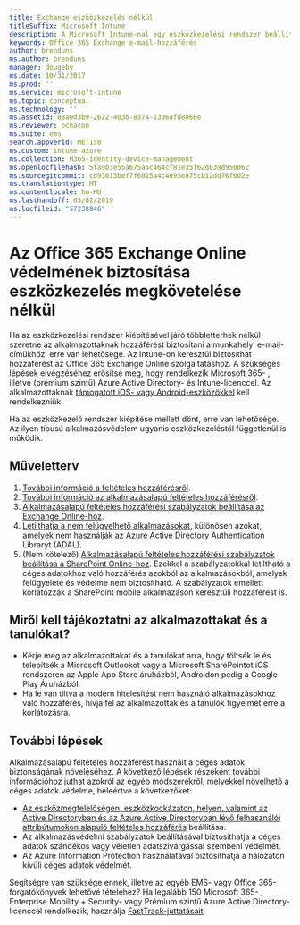 ```yaml
---
title: Exchange eszközkezelés nélkül
titleSuffix: Microsoft Intune
description: A Microsoft Intune-nal egy eszközkezelési rendszer beállítása nélkül adhat hozzáférést a felhasználóknak az Office 365-ös Exchange Online-levelezésükhöz.
keywords: Office 365 Exchange e-mail-hozzáférés
author: brenduns
ms.author: brenduns
manager: dougeby
ms.date: 10/31/2017
ms.prod: ''
ms.service: microsoft-intune
ms.topic: conceptual
ms.technology: ''
ms.assetid: 88a0d3b9-2622-403b-8374-1396afd8066e
ms.reviewer: pchacon
ms.suite: ems
search.appverid: MET150
ms.custom: intune-azure
ms.collection: M365-identity-device-management
ms.openlocfilehash: 5fa9b3e55a675a5c464cf81e35f62d839d950062
ms.sourcegitcommit: cb93613bef7f6015a4c4095e875cb12dd76f002e
ms.translationtype: MT
ms.contentlocale: hu-HU
ms.lasthandoff: 03/02/2019
ms.locfileid: "57238846"
---
```

# <a name="protect-office-365-exchange-online-without-requiring-device-management"></a>Az Office 365 Exchange Online védelmének biztosítása eszközkezelés megkövetelése nélkül

Ha az eszközkezelési rendszer kiépítésével járó többletterhek nélkül szeretne az alkalmazottaknak hozzáférést biztosítani a munkahelyi e-mail-címükhöz, erre van lehetősége. Az Intune-on keresztül biztosíthat hozzáférést az Office 365 Exchange Online szolgáltatáshoz. A szükséges lépések elvégzéséhez erősítse meg, hogy rendelkezik Microsoft 365- , illetve (prémium szintű) Azure Active Directory- és Intune-licenccel. Az alkalmazottaknak [támogatott iOS- vagy Android-eszközökkel](supported-devices-browsers.md) kell rendelkezniük. 

Ha az eszközkezelő rendszer kiépítése mellett dönt, erre van lehetősége. Az ilyen típusú alkalmazásvédelem ugyanis eszközkezeléstől függetlenül is működik. 

## <a name="action-plan"></a>Műveletterv

1. [További információ a feltételes hozzáférésről](conditional-access.md). 
2. [További információ az alkalmazásalapú feltételes hozzáférésről](app-based-conditional-access-intune.md).
3. [Alkalmazásalapú feltételes hozzáférési szabályzatok beállítása az Exchange Online-hoz](app-based-conditional-access-intune-create.md).
4. [Letilthatja a nem felügyelhető alkalmazásokat](app-modern-authentication-block.md), különösen azokat, amelyek nem használják az Azure Active Directory Authentication Libraryt (ADAL).
5. (Nem kötelező) [Alkalmazásalapú feltételes hozzáférési szabályzatok beállítása a SharePoint Online-hoz](app-based-conditional-access-intune-create.md). Ezekkel a szabályzatokkal letiltható a céges adatokhoz való hozzáférés azokból az alkalmazásokból, amelyek felügyelete és védelme nem biztosítható. A szabályzatok emellett korlátozzák a SharePoint mobile alkalmazáson keresztüli hozzáférést is. 

## <a name="what-to-tell-employees-and-students"></a>Miről kell tájékoztatni az alkalmazottakat és a tanulókat?

* Kérje meg az alkalmazottakat és a tanulókat arra, hogy töltsék le és telepítsék a Microsoft Outlookot vagy a Microsoft SharePointot iOS rendszeren az Apple App Store áruházból, Androidon pedig a Google Play Áruházból. 
* Ha le van tiltva a modern hitelesítést nem használó alkalmazásokhoz való hozzáférés, hívja fel az alkalmazottak és a tanulók figyelmét erre a korlátozásra. 

## <a name="next-steps"></a>További lépések

Alkalmazásalapú feltételes hozzáférést használt a céges adatok biztonságának növeléséhez. A következő lépések részeként további információhoz juthat azokról az egyéb módszerekről, melyekkel növelhető a céges adatok védelme, beleértve a következőket: 

* [Az eszközmegfelelőségen, eszközkockázaton, helyen, valamint az Active Directoryban és az Azure Active Directoryban lévő felhasználói attribútumokon alapuló feltételes hozzáférés](https://docs.microsoft.com/azure/active-directory/active-directory-conditional-access-azure-portal) beállítása.  
* Az alkalmazásvédelmi szabályzatok beállításával biztosíthatja a céges adatok szándékos vagy véletlen adatszivárgással szembeni védelmét. 
* Az Azure Information Protection használatával biztosíthatja a hálózaton kívüli céges adatok védelmét. 

Segítségre van szüksége ennek, illetve az egyéb EMS- vagy Office 365-forgatókönyvek lehetővé tételéhez? Ha legalább 150 Microsoft 365- , Enterprise Mobility + Security- vagy Prémium szintű Azure Active Directory-licenccel rendelkezik, használja [FastTrack-juttatásait](https://docs.microsoft.com/enterprise-mobility-security/solutions/enterprise-mobility-fasttrack-program). 
